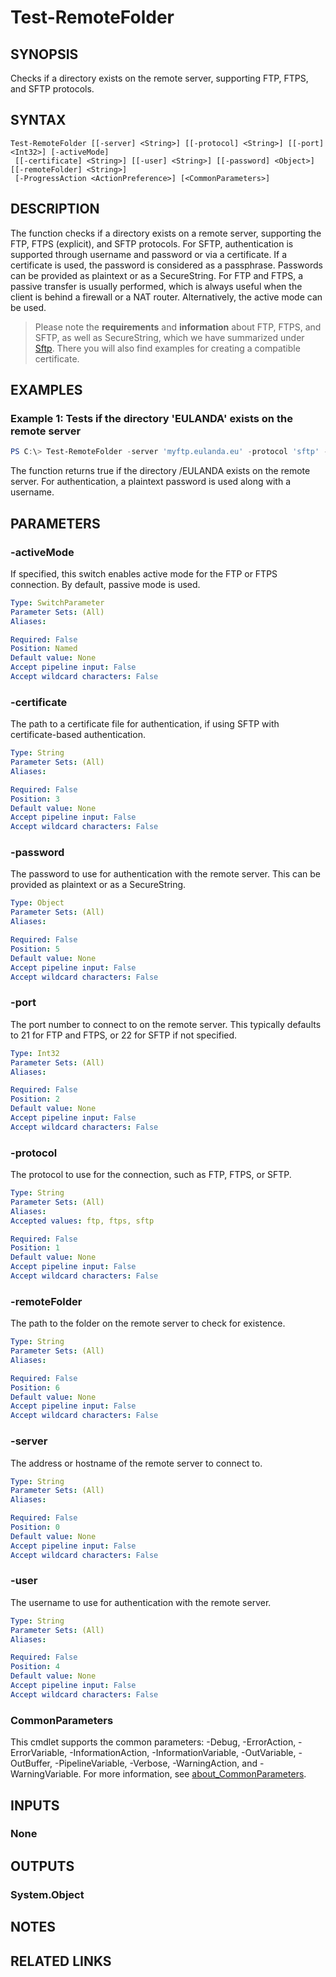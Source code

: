 ﻿---
external help file: EulandaConnect-help.xml
Module Name: EulandaConnect
online version: https://github.com/Eulanda/EulandaConnect/blob/master/docs/Test-RemoteFolder.md
schema: 2.0.0
lastMod: 2024-03-19T06:27:26
---

# Test-RemoteFolder

## SYNOPSIS
Checks if a directory exists on the remote server, supporting FTP, FTPS, and SFTP protocols.

## SYNTAX

```
Test-RemoteFolder [[-server] <String>] [[-protocol] <String>] [[-port] <Int32>] [-activeMode]
 [[-certificate] <String>] [[-user] <String>] [[-password] <Object>] [[-remoteFolder] <String>]
 [-ProgressAction <ActionPreference>] [<CommonParameters>]
```

## DESCRIPTION
The function checks if a directory exists on a remote server, supporting the FTP, FTPS (explicit), and SFTP protocols. For SFTP, authentication is supported through username and password or via a certificate. If a certificate is used, the password is considered as a passphrase. Passwords can be provided as plaintext or as a SecureString. For FTP and FTPS, a passive transfer is usually performed, which is always useful when the client is behind a firewall or a NAT router. Alternatively, the active mode can be used.

> Please note the **requirements** and **information** about FTP, FTPS, and SFTP, as well as SecureString, which we have summarized under [Sftp](../appendix/Sftp.md). There you will also find examples for creating a compatible certificate.

## EXAMPLES

### Example 1: Tests if the directory 'EULANDA' exists on the remote server
```powershell
PS C:\> Test-RemoteFolder -server 'myftp.eulanda.eu' -protocol 'sftp' -user 'johndoe' -password '4711' -remoteFolder '/EULANDA'
```

The function returns true if the directory /EULANDA exists on the remote server. For authentication, a plaintext password is used along with a username.

## PARAMETERS

### -activeMode
If specified, this switch enables active mode for the FTP or FTPS connection. By default, passive mode is used.

```yaml
Type: SwitchParameter
Parameter Sets: (All)
Aliases:

Required: False
Position: Named
Default value: None
Accept pipeline input: False
Accept wildcard characters: False
```

### -certificate
The path to a certificate file for authentication, if using SFTP with certificate-based authentication.

```yaml
Type: String
Parameter Sets: (All)
Aliases:

Required: False
Position: 3
Default value: None
Accept pipeline input: False
Accept wildcard characters: False
```

### -password
The password to use for authentication with the remote server. This can be provided as plaintext or as a SecureString.

```yaml
Type: Object
Parameter Sets: (All)
Aliases:

Required: False
Position: 5
Default value: None
Accept pipeline input: False
Accept wildcard characters: False
```

### -port
The port number to connect to on the remote server. This typically defaults to 21 for FTP and FTPS, or 22 for SFTP if not specified.

```yaml
Type: Int32
Parameter Sets: (All)
Aliases:

Required: False
Position: 2
Default value: None
Accept pipeline input: False
Accept wildcard characters: False
```

### -protocol
The protocol to use for the connection, such as FTP, FTPS, or SFTP.

```yaml
Type: String
Parameter Sets: (All)
Aliases:
Accepted values: ftp, ftps, sftp

Required: False
Position: 1
Default value: None
Accept pipeline input: False
Accept wildcard characters: False
```

### -remoteFolder
The path to the folder on the remote server to check for existence.

```yaml
Type: String
Parameter Sets: (All)
Aliases:

Required: False
Position: 6
Default value: None
Accept pipeline input: False
Accept wildcard characters: False
```

### -server
The address or hostname of the remote server to connect to.

```yaml
Type: String
Parameter Sets: (All)
Aliases:

Required: False
Position: 0
Default value: None
Accept pipeline input: False
Accept wildcard characters: False
```

### -user
The username to use for authentication with the remote server.

```yaml
Type: String
Parameter Sets: (All)
Aliases:

Required: False
Position: 4
Default value: None
Accept pipeline input: False
Accept wildcard characters: False
```


### CommonParameters
This cmdlet supports the common parameters: -Debug, -ErrorAction, -ErrorVariable, -InformationAction, -InformationVariable, -OutVariable, -OutBuffer, -PipelineVariable, -Verbose, -WarningAction, and -WarningVariable. For more information, see [about_CommonParameters](http://go.microsoft.com/fwlink/?LinkID=113216).

## INPUTS

### None

## OUTPUTS

### System.Object
## NOTES

## RELATED LINKS


